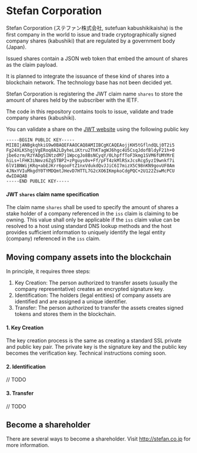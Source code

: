 # Stefan Corporation

Stefan Corporation (ステファン株式会社, sutefuan kabushikikaisha) is the first company in the world to issue and trade cryptographically signed company shares (kabushiki) that are regulated by a government body (Japan).

Issued shares contain a JSON web token that embed the amount of shares as the claim payload.

It is planned to integrate the issuance of these kind of shares into a blockchain network. The technology base has not been decided yet.

Stefan Corporation is registering the JWT claim name `shares` to store the amount of shares held by the subscriber with the IETF.

The code in this repository contains tools to issue, validate and trade company shares (kabushiki).

You can validate a share on the [JWT website](http://jwt.io) using the following public key

    -----BEGIN PUBLIC KEY-----
    MIIBIjANBgkqhkiG9w0BAQEFAAOCAQ8AMIIBCgKCAQEAojjKH5tGflndQLj0T2i5
    Fg24XLKShgjVgERoq8A2LDyheLiKtru2ThKTagWJ6hgc4U5CsqJdofBldyF21h+0
    jbe6zrm/RzYADgSINtzdM7j1WpcgJo8BsNCyqY/0LhpffToF3kmg1SVM6fUMYMrE
    hiLs+lFHK3iNmvz6Zg5TBP2+zPguys0v+Ff/pFT4zkMlRSxJcsRcg5yzI9wnkf7i
    6lV1BNWijKRq+abEJKrr6gooFtZ1nxVdukdQvJJiC6I7mizX5C98nKN9govUF0Am
    4JNxYVIuMkgdY0TYMDQmtJHevD7HTTL7G2cXO6IKmpkoCdgPQC+2U122ZswMcPCU
    dwIDAQAB
    -----END PUBLIC KEY-----
    

#### JWT `shares` claim name specification

The claim name `shares` shall be used to specify the amount of shares a stake holder of a company referenced in the `iss` claim is claiming to be owning. This value shall only be applicable if the `iss` claim value can be resolved to a host using standard DNS lookup methods and the host provides sufficient information to uniquely identify the legal entity (company) referenced in the `iss` claim.

## Moving company assets into the blockchain

In principle, it requires three steps:

1. Key Creation: The person authorized to transfer assets (usually the company representative) creates an encrypted signature key.
2. Identification: The holders (legal entities) of company assets are identified and are assigned a unique identifier.
3. Transfer: The person authorized to transfer the assets creates signed tokens and stores them in the blockchain.

#### 1. Key Creation

The key creation process is the same as creating a standard SSL private and public key pair. The private key is the signature key and the public key becomes the verification key. Technical instructions coming soon.

#### 2. Identification

// TODO

#### 3. Transfer

// TODO

## Become a shareholder

There are several ways to become a shareholder. Visit http://stefan.co.jp for more information.
